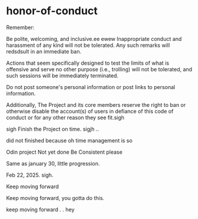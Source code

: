 # honor-of-conduct
Remember:

Be polite, welcoming, and inclusive.ee
ewew
Inappropriate conduct and harassment of any kind will not be tolerated. Any such remarks will redsdsult in an immediate ban.

Actions that seem specifically designed to test the limits of what is offensive and serve no other purpose (i.e., trolling) will not be tolerated, and such sessions will be immediately terminated.

Do not post someone's personal information or post links to personal information.

Additionally, The Project and its core members reserve the right to ban or otherwise disable the account(s) of users in defiance of this code of conduct or for any other reason they see fit.sigh

sigh
Finish the Project on time.  sigjh
..

did not finished because oh time management is so



Odin project
Not yet done
Be Consistent please

Same as january 30, little progression.

Feb 22, 2025. sigh.


Keep moving forward

Keep moving forward, you gotta do this.

keep moving forward . . 
hey
